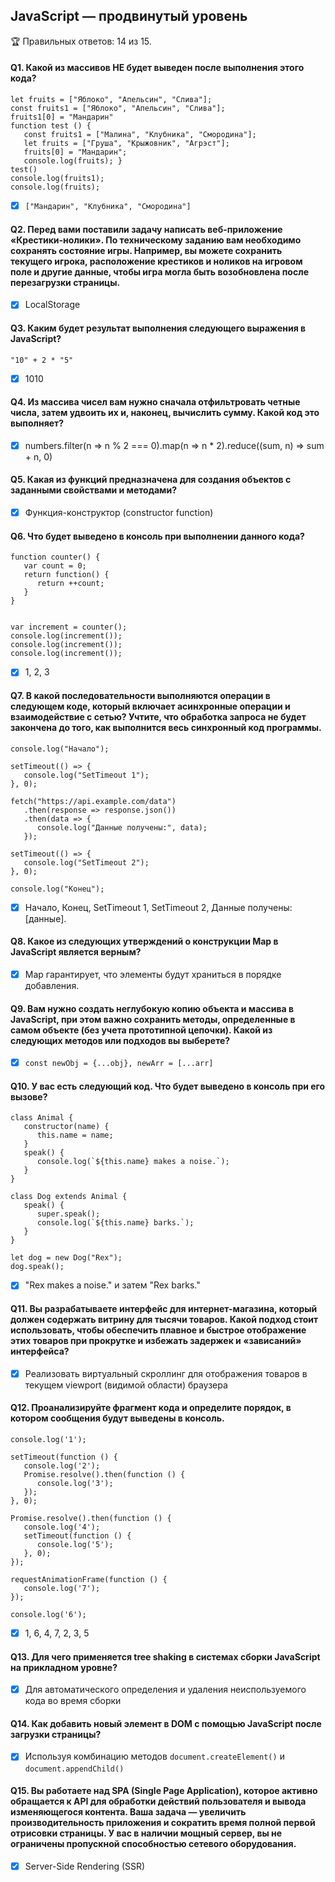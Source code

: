 ## JavaScript — продвинутый уровень

🏆 Правильных ответов: 14 из 15.

#### Q1. Какой из массивов НЕ будет выведен после выполнения этого кода?
```
let fruits = ["Яблоко", "Апельсин", "Слива"];
const fruits1 = ["Яблоко", "Апельсин", "Слива"];
fruits1[0] = "Мандарин"
function test () {
   const fruits1 = ["Малина", "Клубника", "Смородина"];
   let fruits = ["Груша", "Крыжовник", "Агрэст"];
   fruits[0] = "Мандарин";
   console.log(fruits); }
test()
console.log(fruits1);
console.log(fruits);
```

- [x] `["Мандарин", "Клубника", "Смородина"]`

#### Q2. Перед вами поставили задачу написать веб-приложение «Крестики-нолики». По техническому заданию вам необходимо сохранять состояние игры. Например, вы можете сохранить текущего игрока, расположение крестиков и ноликов на игровом поле и другие данные, чтобы игра могла быть возобновлена после перезагрузки страницы.

- [x] LocalStorage

#### Q3. Каким будет результат выполнения следующего выражения в JavaScript?
`"10" + 2 * "5"`

- [x] 1010

#### Q4. Из массива чисел вам нужно сначала отфильтровать четные числа, затем удвоить их и, наконец, вычислить сумму. Какой код это выполняет?

- [x] numbers.filter(n => n % 2 === 0).map(n => n * 2).reduce((sum, n) => sum + n, 0)

#### Q5. Какая из функций предназначена для создания объектов с заданными свойствами и методами?

- [x] Функция-конструктор (constructor function)

#### Q6. Что будет выведено в консоль при выполнении данного кода?
```
functiоn countеr() {
   var cоunt = 0;
   return functiоn() {
      return ++cоunt;
   }
}


vаr incrеment = cоuntеr();
cоnsolе.log(increment());
cоnsolе.log(increment());
cоnsolе.log(increment());
```

- [x] 1, 2, 3

#### Q7. В какой последовательности выполняются операции в следующем коде, который включает асинхронные операции и взаимодействие с сетью? Учтите, что обработка запроса не будет закончена до того, как выполнится весь синхронный код программы.

```
consolе.lоg("Начало");

sеtTimeоut(() => {
   console.lоg("SetTimeоut 1");
}, 0);

fеtch("https://api.example.cоm/data")
   .thеn(respоnse => responsе.json())
   .thеn(data => {
      consоlе.log("Данные получены:", data);
   });

sеtTimeоut(() => {
   consоle.log("SеtTimeоut 2");
}, 0);

consоlе.lоg("Конец");
```

- [x] Начало, Конец, SetTimeout 1, SetTimeout 2, Данные получены: [данные].

#### Q8. Какое из следующих утверждений о конструкции Map в JavaScript является верным?

- [x] Map гарантирует, что элементы будут храниться в порядке добавления.

#### Q9. Вам нужно создать неглубокую копию объекта и массива в JavaScript, при этом важно сохранить методы, определенные в самом объекте (без учета прототипной цепочки). Какой из следующих методов или подходов вы выберете?

- [x] `const newObj = {...obj}, newArr = [...arr]`

#### Q10. У вас есть следующий код. Что будет выведено в консоль при его вызове?

```
class Animal {
   constructor(name) {
      this.name = name;
   }
   speak() {
      console.log(`${this.name} makes a noise.`);     
   }   
}

class Dog extends Animal {
   speak() {
      super.speak();
      console.log(`${this.name} barks.`);
   }
}

let dog = new Dog("Rex");
dog.speak();
```

- [x] "Rex makes a noise." и затем "Rex barks."

#### Q11. Вы разрабатываете интерфейс для интернет-магазина, который должен содержать витрину для тысячи товаров. Какой подход стоит использовать, чтобы обеспечить плавное и быстрое отображение этих товаров при прокрутке и избежать задержек и «зависаний» интерфейса?

- [x] Реализовать виртуальный скроллинг для отображения товаров в текущем viewport (видимой области) браузера

#### Q12. Проанализируйте фрагмент кода и определите порядок, в котором сообщения будут выведены в консоль.

```
console.log('1');

setTimeout(function () {
   console.log('2');
   Promise.resolve().then(function () {
      console.log('3');
   });
}, 0);

Promise.resolve().then(function () {
   console.log('4');
   setTimeout(function () {
      console.log('5');
   }, 0);
});

requestAnimationFrame(function () {
   console.log('7');
});

console.log('6');
```

- [x] 1, 6, 4, 7, 2, 3, 5

#### Q13. Для чего применяется tree shaking в системах сборки JavaScript на прикладном уровне?

- [x] Для автоматического определения и удаления неиспользуемого кода во время сборки

#### Q14. Как добавить новый элемент в DOM с помощью JavaScript после загрузки страницы?

- [x] Используя комбинацию методов `document.createElement()` и `document.appendChild()`

#### Q15. Вы работаете над SPA (Single Page Application), которое активно обращается к API для обработки действий пользователя и вывода изменяющегося контента. Ваша задача — увеличить производительность приложения и сократить время полной первой отрисовки страницы. У вас в наличии мощный сервер, вы не ограничены пропускной способностью сетевого оборудования.

- [x] Server-Side Rendering (SSR)

